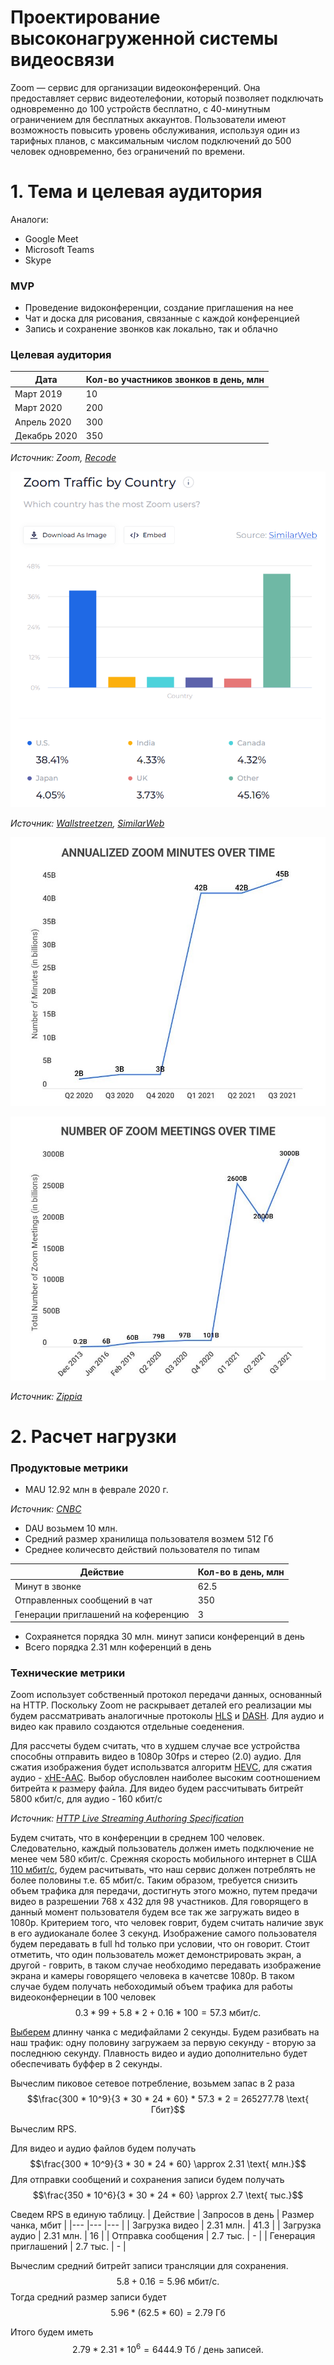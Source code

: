 # Проектирование высоконагруженной системы видеосвязи
Zoom — сервис для организации видеоконференций. Она предоставляет сервис видеотелефонии, который позволяет подключать одновременно до 100 устройств бесплатно, с 40-минутным ограничением для бесплатных аккаунтов. Пользователи имеют возможность повысить уровень обслуживания, используя один из тарифных планов, с максимальным числом подключений до 500 человек одновременно, без ограничений по времени.
# 1. Тема и целевая аудитория
Аналоги:
- Google Meet
- Microsoft Teams
- Skype

### MVP
- Проведение видоконференции, создание приглашения на нее
- Чат и доска для рисования, связанные с каждой конференцией
- Запись и сохранение звонков как локально, так и облачно
### Целевая аудитория
|  Дата 	|  Кол-во участников звонков в день, млн 	|  
|---	|---	|
|  Март 2019 	|  10 	|
|  Март 2020 	|   200	|
|  Апрель 2020 	|   300	|
|  Декабрь 2020 	|   350	|

*Источник: Zoom, [Recode](https://www.vox.com/recode/21726260/zoom-microsoft-teams-video-conferencing-post-pandemic-coronavirus)*

![Статистика использования по странам](/img/zoom-usage-by-country.jpg)

*Источник: [Wallstreetzen](https://www.wallstreetzen.com/stocks/us/nasdaq/zm/statistics#:~:text=Zoom%20Traffic%20by%20Country), [SimilarWeb](https://www.similarweb.com/website/zoom.us/#overview)*

![annualized-zoom-minutes-over-time](/img/annualized-zoom-minutes-over-time.jpg "annualized-zoom-minutes-over-time.jpg")

![number-of-zoom-meetings-over-time](/img/number-of-zoom-meetings-over-time.jpg "number-of-zoom-meetings-over-time")

*Источник: [Zippia](https://www.zippia.com/advice/zoom-meeting-statistics/#:~:text=Zoom%E2%80%99s-,biggest,-competitors%20are%20Microsoft)*

# 2. Расчет нагрузки
### Продуктовые метрики
- MAU 12.92 млн в феврале 2020 г.

*Источник: [CNBC](https://www.cnbc.com/2020/02/26/zoom-has-added-more-users-so-far-this-year-than-in-2019-bernstein.html#:~:text=on%20Zoom%20stock.-,Zoom%20had%2012.92,-million%20monthly%20active)*

- DAU возьмем 10 млн.
- Средний размер хранилища пользователя возмем 512 Гб
- Среднее количесвто действий пользователя по типам

|  Действие 	|  Кол-во в день, млн 	|  
|---	|---	|
|  Минут в звонке 	|  62.5 	|
|  Отправленных сообщений в чат 	|  350	|
|  Генерации приглашений на коференцию 	|  3	|

- Сохраянется порядка 30 млн. минут записи конференций в день
- Всего порядка 2.31 млн коференций в день

### Технические метрики

Zoom использует собственный протокол передачи данных, основанный на HTTP. Поскольку Zoom не раскрывает деталей его реализации мы будем рассматривать аналогичные протоколы [HLS](https://en.wikipedia.org/wiki/HTTP_Live_Streaming) и [DASH](https://en.wikipedia.org/wiki/Dynamic_Adaptive_Streaming_over_HTTP). Для аудио и видео как правило создаются отдельные соеденения.

Для рассчеты будем считать, что в худшем случае все устройства способны отправить видео в 1080p 30fps и стерео (2.0) аудио.
Для сжатия изображения будет использватся алгоритм [HEVC](https://en.wikipedia.org/wiki/High_Efficiency_Video_Coding), для сжатия аудио - [xHE-AAC](https://www.iis.fraunhofer.de/en/ff/amm/broadcast-streaming/xheaac.html). Выбор обусловлен наиболее высоким соотношением битрейта к размеру файла.
Для видео будем рассчитывать битрейт 5800 кбит/c, для аудио - 160 кбит/c

*Источник: [HTTP Live Streaming Authoring Specification](https://developer.apple.com/documentation/http_live_streaming/http_live_streaming_hls_authoring_specification_for_apple_devices)*

Будем считать, что в конференции в среднем 100 человек. Следовательно, каждый пользователь должен иметь подключение не менее чем 580 кбит/c. Срежняя скорость мобильного интернет в США [110 мбит/c](https://worldpopulationreview.com/country-rankings/internet-speeds-by-country#:~:text=203.81-,110.07,-Spain), будем расчитывать, что наш сервис должен потреблять не более половины т.е. 65 мбит/c. Таким образом, требуется снизить объем трафика для передачи, достигнуть этого можно, путем предачи видео в разрешении 768 x 432 для 98 участников. Для говорящего в данный момент пользователя будем все так же загружать видео в 1080p. Критерием того, что человек говрит, будем считать наличие звук в его аудиоканале более 3 секунд. Изображение самого пользователя будем передавать в full hd только при условии, что он говорит. Стоит отметить, что один пользователь может демонстрировать экран, а другой - говрить, в таком случае необходимо передавать изображение экрана и камеры говорящего человека в качетсве 1080p.
В таком случае будем получать небоходимый объем трафика для работы видеоконфернеции в 100 человек
$$0.3 * 99 + 5.8 * 2 + 0.16 * 100 = 57.3\text{ мбит/c.}$$

[Выберем](https://bitmovin.com/mpeg-dash-hls-segment-length/#:~:text=average%20throughput%20decreases.-,CONCLUSIONS,-Based%20on%20the) длинну чанка с медифайлами 2 секунды. Будем разибвать на наш трафик: одну половину загружаем за первую секунду - вторую за последнюю секунду. Плавность видео и аудио дополнительно будет обеспечивать буффер в 2 секунды.

Вычеслим пиковое сетевое потребление, возьмем запас в 2 раза
$$\frac{300 * 10^9}{3 * 30 * 24 * 60} * 57.3 * 2 = 265277.78 \text{ Гбит}$$

Вычеслим RPS.

Для видео и аудио файлов будем получать
$$\frac{300 * 10^9}{3 * 30 * 24 * 60} \approx 2.31 \text{ млн.}$$
Для отправки сообщений и сохранения записи будем получать
$$\frac{350 * 10^6}{3 * 30 * 24 * 60} \approx 2.7 \text{ тыс.}$$

Сведем RPS в единую таблицу.
|  Действие 	|  Запросов в день 	|  Размер чанка, мбит |
|---	|---	|---	|
|  Загрузка видео 	|  2.31 млн. 	| 41.3 |
|  Загрузка аудио 	|  2.31 млн.	| 16 | 
|  Отправка сообщения 	|  2.7 тыс.	| - |
|  Генерация приглашений 	|  2.7 тыс.	| - |

Вычеслим средний битрейт записи трансляции для сохранения.
$$5.8 + 0.16 = 5.96\text{ мбит/c.}$$
Тогда средний размер записи будет
$$5.96 * (62.5 * 60) = 2.79\text{ Гб}$$

Итого будем иметь
$$2.79 * 2.31 * 10^6 = 6444.9\text{ Тб / день записей.}$$
